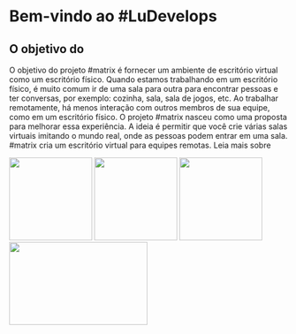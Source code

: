 # Bem-vindo ao #LuDevelops

## O objetivo do 

O objetivo do projeto #matrix é fornecer um ambiente de escritório virtual como um escritório físico. Quando estamos trabalhando em um escritório físico, é muito comum ir de uma sala para outra para encontrar pessoas e ter conversas, por exemplo: cozinha, sala, sala de jogos, etc.
Ao trabalhar remotamente, há menos interação com outros membros de sua equipe, como em um escritório físico. O projeto #matrix nasceu como uma proposta para melhorar essa experiência. A ideia é permitir que você crie várias salas virtuais imitando o mundo real, onde as pessoas podem entrar em uma sala.
#matrix cria um escritório virtual para equipes remotas. Leia mais sobre

<img src= "https://user-images.githubusercontent.com/73722132/99607156-f9cccf00-29e9-11eb-84b8-89c41c8e7536.png)" height="150" width="150">                              <img src="https://user-images.githubusercontent.com/73722190/99607575-d191a000-29ea-11eb-8d34-8e1f71e8830a.jpg" height="150" width="150"> <img src="https://user-images.githubusercontent.com/65257909/99608245-40232d80-29ec-11eb-9131-c90f7da8bf92.jpeg" height="150" width="150"> <img src= "https://user-images.githubusercontent.com/73722132/99608586-f9820300-29ec-11eb-856a-ca1938bc1eae.png" height="150" width="250">


